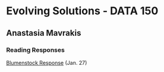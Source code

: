 # Evolving Solutions - DATA 150

## Anastasia Mavrakis

### Reading Responses

[Blumenstock Response](https://anastasiamavrakis.github.io/workshop/blumenstock) (Jan. 27)

